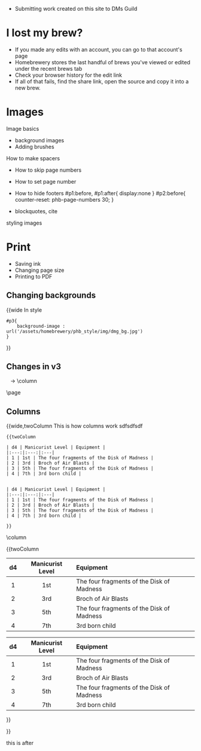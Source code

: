 - Submitting work created on this site to DMs Guild


# I lost my brew?
- If you made any edits with an account, you can go to that account's page
- Homebrewery stores the last handful of brews you've viewed or edited under the recent brews tab
- Check your browser history for the edit link
- If all of that fails, find the share link, open the source and copy it into a new brew.


# Images
Image basics
- background images
- Adding brushes


How to make spacers


- How to skip page numbers
- How to set page number
- How to hide footers
#p1:before, #p1:after{ display:none }
#p2:before{ counter-reset: phb-page-numbers 30; }


- blockquotes, cite

styling images


# Print
- Saving ink
- Changing page size
- Printing to PDF



## Changing backgrounds
{{wide
In style
```
#p3{
	background-image : url('/assets/homebrewery/phb_style/img/dmg_bg.jpg')
}

```
}}

## Changes in v3

``` ``` -> \column


\page

## Columns
{{wide,twoColumn
This is how columns work sdfsdfsdf
```
{{twoColumn

| d4 | Manicurist Level | Equipment |
|:---:|:---:|:---|
| 1 | 1st | The four fragments of the Disk of Madness |
| 2 | 3rd | Broch of Air Blasts |
| 3 | 5th | The four fragments of the Disk of Madness |
| 4 | 7th | 3rd born child |


| d4 | Manicurist Level | Equipment |
|:---:|:---:|:---|
| 1 | 1st | The four fragments of the Disk of Madness |
| 2 | 3rd | Broch of Air Blasts |
| 3 | 5th | The four fragments of the Disk of Madness |
| 4 | 7th | 3rd born child |

}}

```

\column


{{twoColumn

| d4 | Manicurist Level | Equipment |
|:---:|:---:|:---|
| 1 | 1st | The four fragments of the Disk of Madness |
| 2 | 3rd | Broch of Air Blasts |
| 3 | 5th | The four fragments of the Disk of Madness |
| 4 | 7th | 3rd born child |


| d4 | Manicurist Level | Equipment |
|:---:|:---:|:---|
| 1 | 1st | The four fragments of the Disk of Madness |
| 2 | 3rd | Broch of Air Blasts |
| 3 | 5th | The four fragments of the Disk of Madness |
| 4 | 7th | 3rd born child |

}}

}}

this is after

